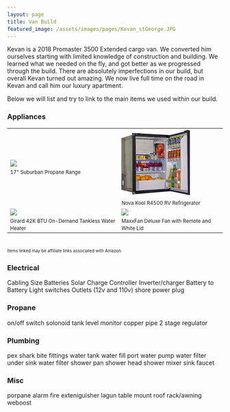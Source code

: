 ```yaml
---
layout: page
title: Van Build
featured_image: /assets/images/pages/Kevan_stGeorge.JPG
---
```


Kevan is a 2018 Promaster 3500 Extended cargo van. We converted him ourselves starting with limited knowledge of construction and building. We learned what we needed on the fly, and got better as we progressed through the build. There are absolutely imperfections in our build, but overall Kevan turned out amazing. We now live full time on the road in Kevan and call him our luxury apartment.

Below we will list and try to link to the main items we used within our build. 


### Appliances

<table>
  <tr>
    <td>
    	<a href="https://www.amazon.com/dp/B00PXJRYR0?coliid=I1RE2WYAX26PCB&colid=25HEF36T49B08&th=1&linkCode=li2&tag=travelswit007-20&linkId=da9e801164590bc8e44b3d9eaa0aa757&language=en_US&ref_=as_li_ss_il" target="_blank"><img border="0" src="//ws-na.amazon-adsystem.com/widgets/q?_encoding=UTF8&ASIN=B00PXJRYR0&Format=_SL160_&ID=AsinImage&MarketPlace=US&ServiceVersion=20070822&WS=1&tag=travelswit007-20&language=en_US" ></a><img src="https://ir-na.amazon-adsystem.com/e/ir?t=travelswit007-20&language=en_US&l=li2&o=1&a=B00PXJRYR0" width="1" height="1" border="0" alt="" style="border:none !important; margin:0px !important;" /> <br><small>17" Suburban Propane Range</small>
    </td>
    <td>
    	<a href="https://www.campervan-hq.com/products/novakool-4-3-cu-ft-dc-refrigerator-r4500?variant=36757940109461" target="_blank"><img border="0" src="/assets/images/pages/VanBuild/fridge.jpg" ></a><img src="/assets/images/pages/Kevan_stGeorge.JPG" width="1" height="1" border="0" alt="" style="border:none !important; margin:0px !important;" /> <br><small>Nova Kool R4500 RV Refrigerator</small>
    </td>
  </tr>
  <tr>
    <td>
    	<a href="https://www.amazon.com/Girard-2GWHAM-Demand-Tankless-Heater/dp/B019BWN8E2?dchild=1&keywords=Girard+42K+BTU+Micro-Processor+Controlled+On-Demand+Tankless+Water+Heater&qid=1614985630&sr=8-5&linkCode=li2&tag=travelswit007-20&linkId=86bcbfb62b4caaebd6ebb1c40f2728bc&language=en_US&ref_=as_li_ss_il" target="_blank"><img border="0" src="//ws-na.amazon-adsystem.com/widgets/q?_encoding=UTF8&ASIN=B019BWN8E2&Format=_SL160_&ID=AsinImage&MarketPlace=US&ServiceVersion=20070822&WS=1&tag=travelswit007-20&language=en_US" ></a><img src="https://ir-na.amazon-adsystem.com/e/ir?t=travelswit007-20&language=en_US&l=li2&o=1&a=B019BWN8E2" width="1" height="1" border="0" alt="" style="border:none !important; margin:0px !important;" /> <br><small>Girard 42K BTU On-Demand Tankless Water Heater</small>
    </td>
    <td>
    	<a href="https://www.amazon.com/dp/B003ZOF09Y?coliid=I2GIX58VERQPC3&colid=25HEF36T49B08&psc=1&linkCode=li2&tag=travelswit007-20&linkId=27b7a557d368913db4563e38f2133c4b&language=en_US&ref_=as_li_ss_il" target="_blank"><img border="0" src="//ws-na.amazon-adsystem.com/widgets/q?_encoding=UTF8&ASIN=B003ZOF09Y&Format=_SL160_&ID=AsinImage&MarketPlace=US&ServiceVersion=20070822&WS=1&tag=travelswit007-20&language=en_US" ></a><img src="https://ir-na.amazon-adsystem.com/e/ir?t=travelswit007-20&language=en_US&l=li2&o=1&a=B003ZOF09Y" width="1" height="1" border="0" alt="" style="border:none !important; margin:0px !important;" /> <br><small>MaxxFan Deluxe Fan with Remote and White Lid</small>
    </td>
  </tr>
</table>

<br><small><small>Items linked may be affiliate links associated with Amazon.</small></small>


### Electrical
Cabling Size
Batteries
Solar
Charge Controller
Inverter/charger
Battery to Battery
Light switches
Outlets (12v and 110v)
shore power plug

### Propane
on/off switch
solonoid
tank level monitor
copper pipe
2 stage regulator

### Plumbing
pex
shark bite fittings
water tank
water fill port
water pump
water filter
under sink water filter
shower pan
shower head
shower mixer
sink
faucet


### Misc
porpane alarm
fire exteniguisher
lagun table mount
roof rack/awning
weboost

